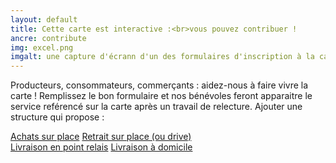 ```yaml
---
layout: default
title: Cette carte est interactive :<br>vous pouvez contribuer !
ancre: contribute
img: excel.png
imgalt: une capture d'écrann d'un des formulaires d'inscription à la carte
---
```

Producteurs, consommateurs, commerçants : aidez-nous à faire vivre la carte !  Remplissez le bon formulaire et nos bénévoles feront apparaitre le service reférencé sur la carte après un travail de relecture.
Ajouter une structure qui propose :

<section class="row">
	<div class="mx-auto">
		<a href="https://bit.ly/cartecovid19_ajouter_achatssurplacel" rel="nofollow norefferer" target="_blank" title="Ajouter un structure qui propose de l'achat sur place" alt="Lien vers le formulaire d'ajout d'une structure qui propose de l'achat sur plac" class="btn btn-primary btncenter btn-sm"><i class="fas fa-hand-point-right"></i>  Achats sur place</a>
		<a href="https://bit.ly/cartecovid19_ajouter_retirersurplace" rel="nofollow norefferer" target="_blank" title="Ajouter un structure qui propose un système de drive" alt="Lien vers le formulaire d'ajout d'une structure qui propose un système de drive" class="btn btn-primary btncenter btn-sm"><i class="fas fa-hand-point-right"></i>  Retrait sur place (ou drive)</a>
	</div>
</section>
<section class="row">
	<div class="mx-auto">
		<a href="https://bit.ly/cartecovid19_ajouter_livraisonpointrelais" rel="nofollow norefferer" target="_blank" title="Ajouter un structure qui propose de la livraison en point relais" alt="Lien vers le formulaire d'ajout d'une structure qui propose de la livraison en point relais" class="btn btn-primary btncenter btn-sm"><i class="fas fa-hand-point-right"></i>  Livraison en point relais</a>
		<a href="https://bit.ly/cartecovid19_ajouter_livraisonadomicile" rel="nofollow norefferer" target="_blank" title="Ajouter un structure qui propose de la livraison à domicile" alt="Lien vers le formulaire d'ajout d'une structure qui propose de la livraison à domicile" class="btn btn-primary btncenter btn-sm"><i class="fas fa-hand-point-right"></i>  Livraison à domicile</a>
	</div>
</section>